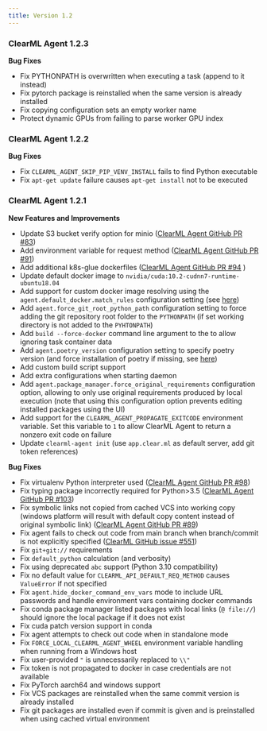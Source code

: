 ```yaml
---
title: Version 1.2
---
```


### ClearML Agent 1.2.3

**Bug Fixes**

- Fix PYTHONPATH is overwritten when executing a task (append to it instead)
- Fix pytorch package is reinstalled when the same version is already installed
- Fix copying configuration sets an empty worker name
- Protect dynamic GPUs from failing to parse worker GPU index

### ClearML Agent 1.2.2

**Bug Fixes**

- Fix `CLEARML_AGENT_SKIP_PIP_VENV_INSTALL` fails to find Python executable
- Fix `apt-get update` failure causes `apt-get install` not to be executed

### ClearML Agent 1.2.1

**New Features and Improvements**

- Update S3 bucket verify option for minio ([ClearML Agent GitHub PR #83](https://github.com/clearml/clearml-agent/pull/83))
- Add environment variable for request method ([ClearML Agent GitHub PR #91](https://github.com/clearml/clearml-agent/pull/91))
- Add additional k8s-glue dockerfiles ([ClearML Agent GitHub PR #94](https://github.com/clearml/clearml-agent/pull/94) )
- Update default docker image to `nvidia/cuda:10.2-cudnn7-runtime-ubuntu18.04`
- Add support for custom docker image resolving using the `agent.default_docker.match_rules` configuration setting (see [here](https://github.com/clearml/clearml-agent/blob/8712c5e636d9a02e939a9759348d29521a3939a9/docs/clearml.conf#L169))
- Add `agent.force_git_root_python_path` configuration setting to force adding the git repository root folder to the `PYTHONPATH` (if set working directory is not added to the `PYHTONPATH`)
- Add `build --force-docker` command line argument to the to allow ignoring task container data
- Add `agent.poetry_version` configuration setting to specify poetry version (and force installation of poetry if missing, see [here](https://github.com/clearml/clearml-agent/blob/8712c5e636d9a02e939a9759348d29521a3939a9/docs/clearml.conf#L65))
- Add custom build script support
- Add extra configurations when starting daemon
- Add `agent.package_manager.force_original_requirements` configuration option, allowing to only use original requirements produced by local execution (note that using this configuration option prevents editing installed packages using the UI)
- Add support for the `CLEARML_AGENT_PROPAGATE_EXITCODE` environment variable. Set this variable to `1` to allow ClearML Agent to return a nonzero exit code on failure
- Update `clearml-agent init` (use `app.clear.ml` as default server, add git token references)

**Bug Fixes**

- Fix virtualenv Python interpreter used ([ClearML Agent GitHub PR #98](https://github.com/clearml/clearml-agent/pull/98))
- Fix typing package incorrectly required for Python>3.5 ([ClearML Agent GitHub PR #103](https://github.com/clearml/clearml-agent/pull/103))
- Fix symbolic links not copied from cached VCS into working copy (windows platform will result with default copy content instead of original symbolic link) ([ClearML Agent GitHub PR #89](https://github.com/clearml/clearml-agent/pull/89))
- Fix agent fails to check out code from main branch when branch/commit is not explicitly specified ([ClearML GitHub issue #551](https://github.com/clearml/clearml/issues/551))
- Fix `git+git://` requirements
- Fix `default_python` calculation (and verbosity)
- Fix using deprecated `abc` support (Python 3.10 compatibility)
- Fix no default value for `CLEARML_API_DEFAULT_REQ_METHOD` causes `ValueError` if not specified
- Fix `agent.hide_docker_command_env_vars` mode to include URL passwords and handle environment vars containing docker commands
- Fix conda package manager listed packages with local links (`@ file://`) should ignore the local package if it does not exist
- Fix cuda patch version support in conda
- Fix agent attempts to check out code when in standalone mode
- Fix `FORCE_LOCAL_CLEARML_AGENT_WHEEL` environment variable handling when running from a Windows host
- Fix user-provided `"` is unnecessarily replaced to `\\"`
- Fix token is not propagated to docker in case credentials are not available
- Fix PyTorch aarch64 and windows support
- Fix VCS packages are reinstalled when the same commit version is already installed
- Fix git packages are installed even if commit is given and is preinstalled when using cached virtual environment

